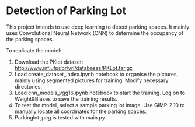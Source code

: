 # Detection of Parking Lot

This project intends to use deep learning to detect parking spaces. It mainly uses Convolutional Neural Network (CNN) to determine the occupancy of the parking spaces.

To replicate the model:
1. Download the PKlot dataset: http://www.inf.ufpr.br/vri/databases/PKLot.tar.gz
2. Load create_dataset_index.ipynb notebook to organise the pictures, mainly using segmented pictures for training. Modify necessary directories.
3. Load cnn_models_vgg16.ipynb notebook to start the training. Log on to Weight&Biases to save the training results.
4. To test the model, select a sample parking lot image. Use GIMP-2.10 to manually locate all coordinates for the parking spaces.
5. Parkinglot.jpeg is tested with main.py.
